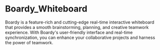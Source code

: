 # Boardy_Whiteboard
Boardy is a feature-rich and cutting-edge real-time interactive whiteboard that provides a smooth brainstorming, planning, and creative teamwork experience. With Boardy's user-friendly interface and real-time synchronization, you can enhance your collaborative projects and harness the power of teamwork.
